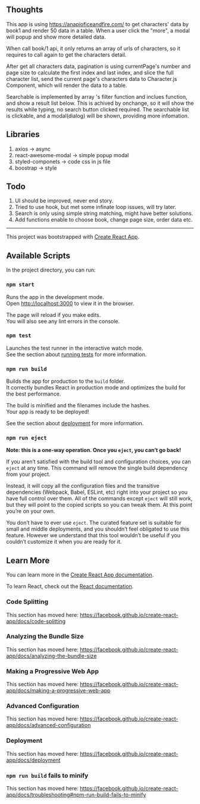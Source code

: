 ## Thoughts

This app is using https://anapioficeandfire.com/ to get characters' data by book1 and render 50 data in a table. When a user click the "more", a modal will popup and show more detailed data.

When call book/1 api, it only returns an array of urls of characters, so it requires to call again to get the characters detail. 

After get all characters data, pagination is using currentPage's number and page size to calculate the first index and last index, and slice the full character list, send the current page's characters data to Character.js Component, which will render the data to a table.

Searchable is implemented by array 's filter function and inclues function, and show a result list below. This is achived by onchange, so it will show the results while typing, no search button clicked required. The searchable list is clickable, and a modal(dialog) will be shown, providing more infomation.

## Libraries

1. axios -> async
2. react-awesome-modal -> simple popup modal
3. styled-componets -> code css in js file
4. boostrap -> style

## Todo

1. UI should be improved, never end story.
2. Tried to use hook, but met some infinate loop issues, will try later.
3. Search is only using simple string matching, might have better solutions.
4. Add functions enable to choose book, change page size, order data etc.

---


This project was bootstrapped with [Create React App](https://github.com/facebook/create-react-app).

## Available Scripts

In the project directory, you can run:

### `npm start`

Runs the app in the development mode.<br>
Open [http://localhost:3000](http://localhost:3000) to view it in the browser.

The page will reload if you make edits.<br>
You will also see any lint errors in the console.

### `npm test`

Launches the test runner in the interactive watch mode.<br>
See the section about [running tests](https://facebook.github.io/create-react-app/docs/running-tests) for more information.

### `npm run build`

Builds the app for production to the `build` folder.<br>
It correctly bundles React in production mode and optimizes the build for the best performance.

The build is minified and the filenames include the hashes.<br>
Your app is ready to be deployed!

See the section about [deployment](https://facebook.github.io/create-react-app/docs/deployment) for more information.

### `npm run eject`

**Note: this is a one-way operation. Once you `eject`, you can’t go back!**

If you aren’t satisfied with the build tool and configuration choices, you can `eject` at any time. This command will remove the single build dependency from your project.

Instead, it will copy all the configuration files and the transitive dependencies (Webpack, Babel, ESLint, etc) right into your project so you have full control over them. All of the commands except `eject` will still work, but they will point to the copied scripts so you can tweak them. At this point you’re on your own.

You don’t have to ever use `eject`. The curated feature set is suitable for small and middle deployments, and you shouldn’t feel obligated to use this feature. However we understand that this tool wouldn’t be useful if you couldn’t customize it when you are ready for it.

## Learn More

You can learn more in the [Create React App documentation](https://facebook.github.io/create-react-app/docs/getting-started).

To learn React, check out the [React documentation](https://reactjs.org/).

### Code Splitting

This section has moved here: https://facebook.github.io/create-react-app/docs/code-splitting

### Analyzing the Bundle Size

This section has moved here: https://facebook.github.io/create-react-app/docs/analyzing-the-bundle-size

### Making a Progressive Web App

This section has moved here: https://facebook.github.io/create-react-app/docs/making-a-progressive-web-app

### Advanced Configuration

This section has moved here: https://facebook.github.io/create-react-app/docs/advanced-configuration

### Deployment

This section has moved here: https://facebook.github.io/create-react-app/docs/deployment

### `npm run build` fails to minify

This section has moved here: https://facebook.github.io/create-react-app/docs/troubleshooting#npm-run-build-fails-to-minify

